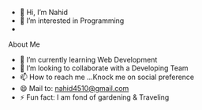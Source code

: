 - 👋 Hi, I’m Nahid
- 👀 I’m interested in Programming
- 
About Me
- 🌱 I’m currently learning Web Development
- 💞️ I’m looking to collaborate with a Developing Team
- 📫 How to reach me ...Knock me on social preference
- 😄 Mail to: nahid4510@gmail.com
- ⚡ Fun fact: I am fond of gardening & Traveling

<!---
nh-nahid/nh-nahid is a ✨ special ✨ repository because its `README.md` (this file) appears on your GitHub profile.
You can click the Preview link to take a look at your changes.
--->
